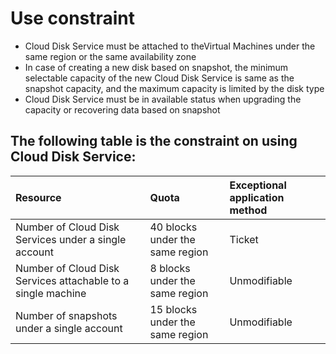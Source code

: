 # Use constraint



- Cloud Disk Service must be attached to theVirtual Machines under the same region or the same availability zone
- In case of creating a new disk based on snapshot, the minimum selectable capacity of the new Cloud Disk Service is same as the snapshot capacity, and the maximum capacity is limited by the disk type
- Cloud Disk Service must be in available status when upgrading the capacity or recovering data based on snapshot

## The following table is the constraint on using Cloud Disk Service:


| Resource	| Quota	| Exceptional application method |
| :- | :- | :- |
|Number of Cloud Disk Services under a single account	|40 blocks under the same region|Ticket|
|Number of Cloud Disk Services attachable to a single machine	|8 blocks under the same region	|Unmodifiable|
|Number of snapshots under a single account	|15 blocks under the same region|Unmodifiable|



